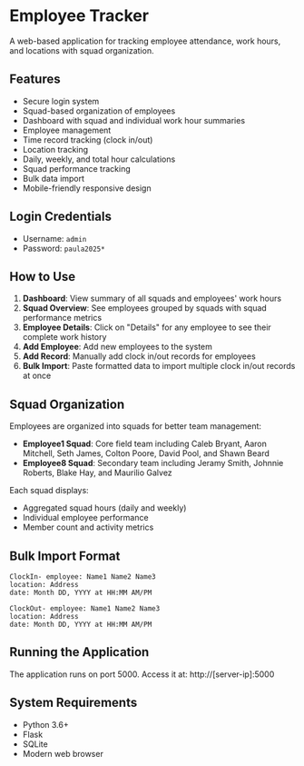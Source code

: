 # Employee Tracker

A web-based application for tracking employee attendance, work hours, and locations with squad organization.

## Features

- Secure login system
- Squad-based organization of employees
- Dashboard with squad and individual work hour summaries
- Employee management
- Time record tracking (clock in/out)
- Location tracking
- Daily, weekly, and total hour calculations
- Squad performance tracking
- Bulk data import
- Mobile-friendly responsive design

## Login Credentials

- Username: `admin`
- Password: `paula2025*`

## How to Use

1. **Dashboard**: View summary of all squads and employees' work hours
2. **Squad Overview**: See employees grouped by squads with squad performance metrics
3. **Employee Details**: Click on "Details" for any employee to see their complete work history
4. **Add Employee**: Add new employees to the system
5. **Add Record**: Manually add clock in/out records for employees
6. **Bulk Import**: Paste formatted data to import multiple clock in/out records at once

## Squad Organization

Employees are organized into squads for better team management:

- **Employee1 Squad**: Core field team including Caleb Bryant, Aaron Mitchell, Seth James, Colton Poore, David Pool, and Shawn Beard
- **Employee8 Squad**: Secondary team including Jeramy Smith, Johnnie Roberts, Blake Hay, and Maurilio Galvez

Each squad displays:
- Aggregated squad hours (daily and weekly)
- Individual employee performance
- Member count and activity metrics

## Bulk Import Format

```
ClockIn- employee: Name1 Name2 Name3
location: Address
date: Month DD, YYYY at HH:MM AM/PM

ClockOut- employee: Name1 Name2 Name3
location: Address
date: Month DD, YYYY at HH:MM AM/PM
```

## Running the Application

The application runs on port 5000. Access it at:
http://[server-ip]:5000

## System Requirements

- Python 3.6+
- Flask
- SQLite
- Modern web browser
